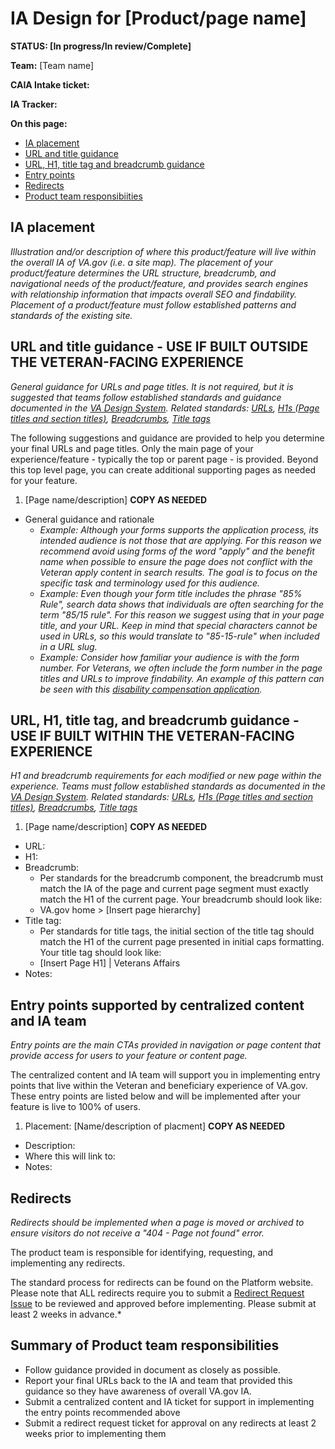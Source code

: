 # IA Design for [Product/page name]
**STATUS: [In progress/In review/Complete]**

**Team:** [Team name]

**CAIA Intake ticket:**

**IA Tracker:** 

**On this page:**
- [IA placement](#map)
- [URL and title guidance](#non-veteran-experience-url)
- [URL, H1, title tag and breadcrumb guidance](#veteran-experience-url)
- [Entry points](#nav)
- [Redirects](#redirects)
- [Product team responsibiities](#responsibilities)



## <a name="map"></a>IA placement<br>
*Illustration and/or description of where this product/feature will live within the overall IA of VA.gov (i.e. a site map). The placement of your product/feature determines the URL structure, breadcrumb, and navigational needs of the product/feature, and provides search engines with relationship information that impacts overall SEO and findability. Placement of a product/feature must follow established patterns and standards of the existing site.*


## <a name="non-veteran-experience-url"></a>URL and title guidance - USE IF BUILT OUTSIDE THE VETERAN-FACING EXPERIENCE
*General guidance for URLs and page titles.  It is not required, but it is suggested that teams follow established standards and guidance documented in the [VA Design System](https://design.va.gov/).*
*Related standards: [URLs](https://design.va.gov/components/url-standards/), [H1s (Page titles and section titles)](https://design.va.gov/content-style-guide/page-titles-and-section-titles), [Breadcrumbs](https://design.va.gov/components/breadcrumbs), [Title tags](https://design.va.gov/content-style-guide/title-tags)*

The following suggestions and guidance are provided to help you determine your final URLs and page titles. Only the main page of your experience/feature - typically the top or parent page - is provided. Beyond this top level page, you can create additional supporting pages as needed for your feature.  

1) [Page name/description] **COPY AS NEEDED**
- General guidance and rationale
  - *Example: Although your forms supports the application process, its intended audience is not those that are applying.  For this reason we recommend avoid using forms of the word "apply" and the benefit name when possible to ensure the page does not conflict with the Veteran apply content in search results.  The goal is to focus on the specific task and terminology used for this audience.*
  - *Example: Even though your form title includes the phrase "85% Rule", search data shows that individuals are often searching for the term "85/15 rule". For this reason we suggest using that in your page title, and your URL.  Keep in mind that special characters cannot be used in URLs, so this would translate to "85-15-rule" when included in a URL slug.*
  - *Example: Consider how familiar your audience is with the form number.  For Veterans, we often include the form number in the page titles and URLs to improve findability. An example of this pattern can be seen with this [disability compensation application](https://www.va.gov/disability/file-disability-claim-form-21-526ez/).* 


## <a name="veteran-experience-url"></a>URL, H1, title tag, and breadcrumb guidance - USE IF BUILT WITHIN THE VETERAN-FACING EXPERIENCE
*H1 and breadcrumb requirements for each modified or new page within the experience. Teams must follow established standards as documented in the [VA Design System](https://design.va.gov/).*
*Related standards: [URLs](https://design.va.gov/components/url-standards/), [H1s (Page titles and section titles)](https://design.va.gov/content-style-guide/page-titles-and-section-titles), [Breadcrumbs](https://design.va.gov/components/breadcrumbs), [Title tags](https://design.va.gov/content-style-guide/title-tags)*

1) [Page name/description] **COPY AS NEEDED**
- URL:
- H1: 
- Breadcrumb: 
  - Per standards for the breadcrumb component, the breadcrumb must match the IA of the page and current page segment must exactly match the H1 of the current page. Your breadcrumb should look like:
  - VA.gov home > [Insert page hierarchy]
- Title tag:
  - Per standards for title tags, the initial section of the title tag should match the H1 of the current page presented in initial caps formatting. Your title tag should look like:
  - [Insert Page H1] | Veterans Affairs
- Notes: 



## <a name="nav"></a>Entry points supported by centralized content and IA team <br>
*Entry points are the main CTAs provided in navigation or page content that provide access for users to your feature or content page.*

The centralized content and IA team will support you in implementing entry points that live within the Veteran and beneficiary experience of VA.gov.  These entry points are listed below and will be implemented after your feature is live to 100% of users. 

1) Placement: [Name/description of placment] **COPY AS NEEDED**
- Description: 
- Where this will link to:
- Notes:


## <a name="redirects"></a>Redirects
*Redirects should be implemented when a page is moved or archived to ensure visitors do not receive a "404 - Page not found" error.*

The product team is responsible for identifying, requesting, and implementing any redirects. 

The standard process for redirects can be found on the Platform website. Please note that ALL redirects require you to submit a [Redirect Request Issue](https://github.com/department-of-veterans-affairs/va.gov-team/issues/new?template=redirect-request.md) to be reviewed and approved before implementing. Please submit at least 2 weeks in advance.*  


 
## <a name="responsibilities"></a>Summary of Product team responsibilities

- Follow guidance provided in document as closely as possible.
- Report your final URLs back to the IA and team that provided this guidance so they have awareness of overall VA.gov IA.
- Submit a centralized content and IA ticket for support in implementing the entry points recommended above
- Submit a redirect request ticket for approval on any redirects at least 2 weeks prior to implementing them




